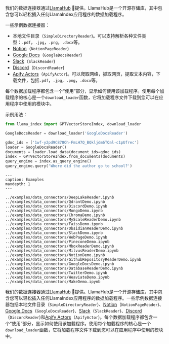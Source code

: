 我们的数据连接器通过[LlamaHub](https://llamahub.ai/) 🦙提供。LlamaHub是一个开源存储库，其中包含您可以轻松插入任何LlamaIndex应用程序的数据加载程序。

一些示例数据连接器：
- 本地文件目录（`SimpleDirectoryReader`)。可以支持解析各种文件类型：`.pdf`，`.jpg`，`.png`，`.docx`等。
- [Notion](https://developers.notion.com/)（`NotionPageReader`)
- [Google Docs](https://developers.google.com/docs/api)（`GoogleDocsReader`)
- [Slack](https://api.slack.com/)（`SlackReader`)
- [Discord](https://discord.com/developers/docs/intro)（`DiscordReader`)
- [Apify Actors](https://llamahub.ai/l/apify-actor)（`ApifyActor`)。可以爬取网络，抓取网页，提取文本内容，下载文件，包括`.pdf`，`.jpg`，`.png`，`.docx`等。

每个数据加载程序都包含一个“使用”部分，显示如何使用该加载程序。使用每个加载程序的核心是一个`download_loader`函数，它将加载程序文件下载到您可以在应用程序中使用的模块中。

示例用法：

```python
from llama_index import GPTVectorStoreIndex, download_loader

GoogleDocsReader = download_loader('GoogleDocsReader')

gdoc_ids = ['1wf-y2pd9C878Oh-FmLH7Q_BQkljdm6TQal-c1pUfrec']
loader = GoogleDocsReader()
documents = loader.load_data(document_ids=gdoc_ids)
index = GPTVectorStoreIndex.from_documents(documents)
query_engine = index.as_query_engine()
query_engine.query('Where did the author go to school?')
```

```{toctree}
---
caption: Examples
maxdepth: 1
---

../examples/data_connectors/DeepLakeReader.ipynb
../examples/data_connectors/QdrantDemo.ipynb
../examples/data_connectors/DiscordDemo.ipynb
../examples/data_connectors/MongoDemo.ipynb
../examples/data_connectors/ChromaDemo.ipynb
../examples/data_connectors/MyScaleReaderDemo.ipynb
../examples/data_connectors/FaissDemo.ipynb
../examples/data_connectors/ObsidianReaderDemo.ipynb
../examples/data_connectors/SlackDemo.ipynb
../examples/data_connectors/WebPageDemo.ipynb
../examples/data_connectors/PineconeDemo.ipynb
../examples/data_connectors/MboxReaderDemo.ipynb
../examples/data_connectors/MilvusReaderDemo.ipynb
../examples/data_connectors/NotionDemo.ipynb
../examples/data_connectors/GithubRepositoryReaderDemo.ipynb
../examples/data_connectors/GoogleDocsDemo.ipynb
../examples/data_connectors/DatabaseReaderDemo.ipynb
../examples/data_connectors/TwitterDemo.ipynb
../examples/data_connectors/WeaviateDemo.ipynb
../examples/data_connectors/MakeDemo.ipynb
```

我们的数据连接器通过[LlamaHub](https://llamahub.ai/) 🦙提供。LlamaHub是一个开源存储库，其中包含您可以轻松插入任何LlamaIndex应用程序的数据加载程序。一些示例数据连接器包括本地文件目录（`SimpleDirectoryReader`)、[Notion](https://developers.notion.com/)（`NotionPageReader`)、[Google Docs](https://developers.google.com/docs/api)（`GoogleDocsReader`)、[Slack](https://api.slack.com/)（`SlackReader`)、[Discord](https://discord.com/developers/docs/intro)（`DiscordReader`)和[Apify Actors](https://llamahub.ai/l/apify-actor)（`ApifyActor`)。每个数据加载程序都包含一个“使用”部分，显示如何使用该加载程序。使用每个加载程序的核心是一个`download_loader`函数，它将加载程序文件下载到您可以在应用程序中使用的模块中。